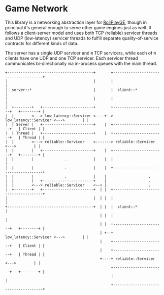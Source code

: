 # Game Network

This library is a networking abstraction layer for [RollPlayGE](https://github.com/jakalope/roll_play_ge), though in principal it's general enough to serve other game engines just as well. It follows a client-server model and uses both TCP (reliable) servicer threads and UDP (low-latency) servicer threads to fulfill separate quality-of-service contracts for different kinds of data.

The server has a single UDP servicer and `N` TCP servicers, while each of `N` clients have one UDP and one TCP servicer. Each servicer thread communicates bi-directionally via in-process queues with the main thread.

```
+---------------------------------------+       +--------------------------------------+
|                                       |       |                                      |
|  server::*                            |       |  client::*                           |
|                                       |       |                                      |
|  +--------+   +-----------------------+       +-----------------------+   +--------+ |
|  |        <---> low_latency::Servicer <----+--> low_latency::Servicer <--->        | |
|  | Server |   +-----------------------+    |  +-----------------------+   | Client | |
|  | Thread |   +-----------------------+    |  +-----------------------+   | Thread | |
|  |        <---> reliable::Servicer    <-------> reliable::Servicer    <--->        | |
|  |        |   +-----------------------+    |  +-----------------------+   +--------+ |
|  |        |              .            |    |  |                                      |
|  |        |              .            |    |  +--------------------------------------+
|  |        |              .            |    |                   .
|  |        |   +-----------------------+    |                   .
|  |        <---> reliable::Servicer    <--+ |                   .
|  +--------+   +-----------------------+  | |  +--------------------------------------+
|                                       |  | |  |                                      |
+---------------------------------------+  | |  |  client::*                           |
                                           | |  |                                      |
                                           | |  +-----------------------+   +--------+ |
                                           | +--+ low_latency::Servicer <--->        | |
                                           |    +-----------------------+   | Client | |
                                           |    +-----------------------+   | Thread | |
                                           +----+ reliable::Servicer    <--->        | |
                                                +-----------------------+   +--------+ |
                                                |                                      |
                                                +--------------------------------------+
```
